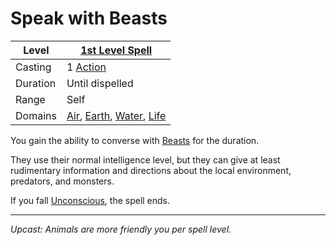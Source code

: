 # Speak with Beasts

| Level    | [1st Level Spell](1st%20Level%20Spells.md)                                                                                                                   |
| -------- | ------------------------------------------------------------------------------------------------------------------------------------------------------------ |
| Casting  | 1 [Action](../../../../Game%20Procedures/Core%20Procedures/Action.md)                                                                                        |
| Duration | Until dispelled                                                                                                                                              |
| Range    | Self                                                                                                                                                         |
| Domains  | [Air](../../Spell%20Domains/Air.md), [Earth](../../Spell%20Domains/Earth.md), [Water](../../Spell%20Domains/Water.md), [Life](../../Spell%20Domains/Life.md) |

You gain the ability to converse with [Beasts](../../../../Resources%20for%20GMs/Creature%20Types/Beast.md) for the duration.

They use their normal intelligence level, but they can give at least rudimentary information and directions about the local environment, predators, and monsters.

If you fall [Unconscious](../../../../Game%20Procedures/Conditions/Unconscious.md), the spell ends.

---
*Upcast: Animals are more friendly you per spell level.*

